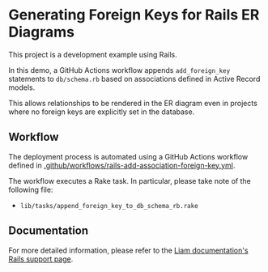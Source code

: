 # Generating Foreign Keys for Rails ER Diagrams

This project is a development example using Rails.

In this demo, a GitHub Actions workflow appends `add_foreign_key` statements to `db/schema.rb` based on associations defined in Active Record models.

This allows relationships to be rendered in the ER diagram even in projects where no foreign keys are explicitly set in the database.

## Workflow

The deployment process is automated using a GitHub Actions workflow defined in [.github/workflows/rails-add-association-foreign-key.yml](/.github/workflows/rails-add-association-foreign-key.yml).

The workflow executes a Rake task. In particular, please take note of the following file:

- `lib/tasks/append_foreign_key_to_db_schema_rb.rake`

## Documentation

For more detailed information, please refer to the [Liam documentation's Rails support page](https://liambx.com/docs/parser/supported-formats/rails).
